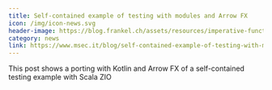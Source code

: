 ```yaml
---
title: Self-contained example of testing with modules and Arrow FX
icon: /img/icon-news.svg
header-image: https://blog.frankel.ch/assets/resources/imperative-functional-programming/arrow-brand.svg
category: news
link: https://www.msec.it/blog/self-contained-example-of-testing-with-modules-and-arrow-fx/
---
```

This post shows a porting with Kotlin and Arrow FX of a self-contained testing example with Scala ZIO
